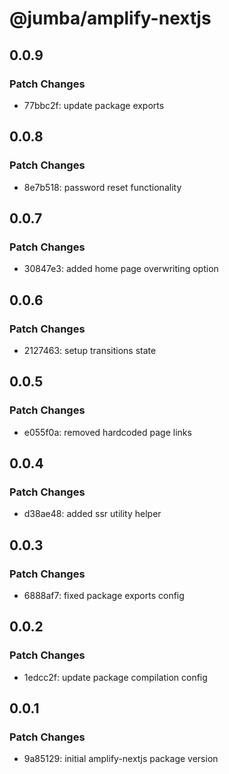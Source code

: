 # @jumba/amplify-nextjs

## 0.0.9

### Patch Changes

- 77bbc2f: update package exports

## 0.0.8

### Patch Changes

- 8e7b518: password reset functionality

## 0.0.7

### Patch Changes

- 30847e3: added home page overwriting option

## 0.0.6

### Patch Changes

- 2127463: setup transitions state

## 0.0.5

### Patch Changes

- e055f0a: removed hardcoded page links

## 0.0.4

### Patch Changes

- d38ae48: added ssr utility helper

## 0.0.3

### Patch Changes

- 6888af7: fixed package exports config

## 0.0.2

### Patch Changes

- 1edcc2f: update package compilation config

## 0.0.1

### Patch Changes

- 9a85129: initial amplify-nextjs package version
